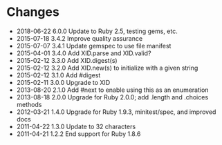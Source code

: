 # Changes

* 2018-06-22 6.0.0 Update to Ruby 2.5, testing gems, etc.
* 2015-07-18 3.4.2 Improve quality assurance
* 2015-07-07 3.4.1 Update gemspec to use file manifest
* 2015-04-01 3.4.0 Add XID.parse and XID.valid?
* 2015-02-12 3.3.0 Add XID.digest(s)
* 2015-02-12 3.2.0 Add XID.new(s) to initialize with a given string
* 2015-02-12 3.1.0 Add #digest
* 2015-02-11 3.0.0 Upgrade to XID
* 2013-08-20 2.1.0 Add #next to enable using this as an enumeration
* 2013-08-18 2.0.0 Upgrade for Ruby 2.0.0; add .length and .choices methods
* 2012-03-21 1.4.0 Upgrade for Ruby 1.9.3, minitest/spec, and improved docs
* 2011-04-22 1.3.0 Update to 32 characters
* 2011-04-21 1.2.2 End support for Ruby 1.8.6
